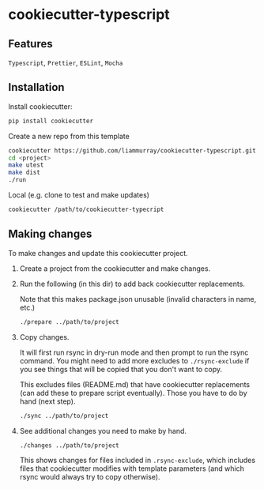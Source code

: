 # cookiecutter-typescript

## Features

`Typescript`, `Prettier`, `ESLint`, `Mocha`

## Installation

Install cookiecutter:

```bash
pip install cookiecutter
```

Create a new repo from this template

```bash
cookiecutter https://github.com/liammurray/cookiecutter-typescript.git
cd <project>
make utest
make dist
./run
```

Local (e.g. clone to test and make updates)

```bash
cookiecutter /path/to/cookiecutter-typecript
```

## Making changes

To make changes and update this cookiecutter project.

1. Create a project from the cookiecutter and make changes.

1. Run the following (in this dir) to add back cookiecutter replacements.

   Note that this makes package.json unusable (invalid characters in name, etc.)

   ```bash
   ./prepare ../path/to/project
   ```

1. Copy changes.

   It will first run rsync in dry-run mode and then prompt to run the rsync command.
   You might need to add more excludes to `./rsync-exclude` if you see things that will
   be copied that you don't want to copy.

   This excludes files (README.md) that have cookiecutter replacements (can add these to prepare script eventually). Those you have to do by hand (next step).

   ```bash
   ./sync ../path/to/project
   ```

1. See additional changes you need to make by hand.

   ```bash
   ./changes ../path/to/project
   ```

   This shows changes for files included in `.rsync-exclude`, which includes files that cookiecutter modifies with template parameters (and which rsync would always try to copy otherwise).
